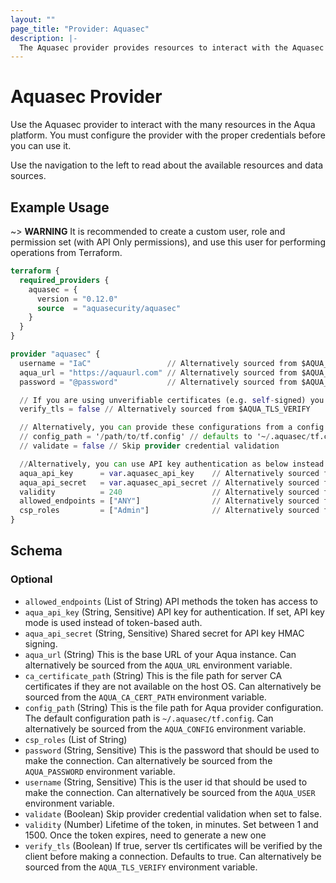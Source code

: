 ```yaml
---
layout: ""
page_title: "Provider: Aquasec"
description: |-
  The Aquasec provider provides resources to interact with the Aquasec API.
---
```


# Aquasec Provider

Use the Aquasec provider to interact with the many resources in the Aqua platform. 
You must configure the provider with the proper credentials before you can use it.

Use the navigation to the left to read about the available resources and data sources.

## Example Usage

~> **WARNING** It is recommended to create a custom user, role and permission set 
(with API Only permissions), and use this user for performing operations from Terraform.

```terraform
terraform {
  required_providers {
    aquasec = {
      version = "0.12.0"
      source  = "aquasecurity/aquasec"
    }
  }
}

provider "aquasec" {
  username = "IaC"                 // Alternatively sourced from $AQUA_USER
  aqua_url = "https://aquaurl.com" // Alternatively sourced from $AQUA_URL
  password = "@password"           // Alternatively sourced from $AQUA_PASSWORD

  // If you are using unverifiable certificates (e.g. self-signed) you may need to disable certificate verification
  verify_tls = false // Alternatively sourced from $AQUA_TLS_VERIFY

  // Alternatively, you can provide these configurations from a config file, and configure the provider as below
  // config_path = '/path/to/tf.config' // defaults to '~/.aquasec/tf.config' -- Alternatively sourced from $AQUA_CONFIG
  // validate = false // Skip provider credential validation

  //Alternatively, you can use API key authentication as below instead of username/password authentication.
  aqua_api_key      = var.aquasec_api_key    // Alternatively sourced from $AQUA_API
  aqua_api_secret   = var.aquasec_api_secret // Alternatively sourced from $AQUA_SECRET
  validity          = 240                    // Alternatively sourced from $AQUA_TOKEN_VALIDITY
  allowed_endpoints = ["ANY"]                // Alternatively sourced from $AQUA_ALLOWED_ENDPOINTS
  csp_roles         = ["Admin"]              // Alternatively sourced from $AQUA_CSP_ROLES
}
```

<!-- schema generated by tfplugindocs -->
## Schema

### Optional

- `allowed_endpoints` (List of String) API methods the token has access to
- `aqua_api_key` (String, Sensitive) API key for authentication. If set, API key mode is used instead of token-based auth.
- `aqua_api_secret` (String, Sensitive) Shared secret for API key HMAC signing.
- `aqua_url` (String) This is the base URL of your Aqua instance. Can alternatively be sourced from the `AQUA_URL` environment variable.
- `ca_certificate_path` (String) This is the file path for server CA certificates if they are not available on the host OS. Can alternatively be sourced from the `AQUA_CA_CERT_PATH` environment variable.
- `config_path` (String) This is the file path for Aqua provider configuration. The default configuration path is `~/.aquasec/tf.config`. Can alternatively be sourced from the `AQUA_CONFIG` environment variable.
- `csp_roles` (List of String)
- `password` (String, Sensitive) This is the password that should be used to make the connection. Can alternatively be sourced from the `AQUA_PASSWORD` environment variable.
- `username` (String, Sensitive) This is the user id that should be used to make the connection. Can alternatively be sourced from the `AQUA_USER` environment variable.
- `validate` (Boolean) Skip provider credential validation when set to false.
- `validity` (Number) Lifetime of the token, in minutes. Set between 1 and 1500. Once the token expires, need to generate a new one
- `verify_tls` (Boolean) If true, server tls certificates will be verified by the client before making a connection. Defaults to true. Can alternatively be sourced from the `AQUA_TLS_VERIFY` environment variable.